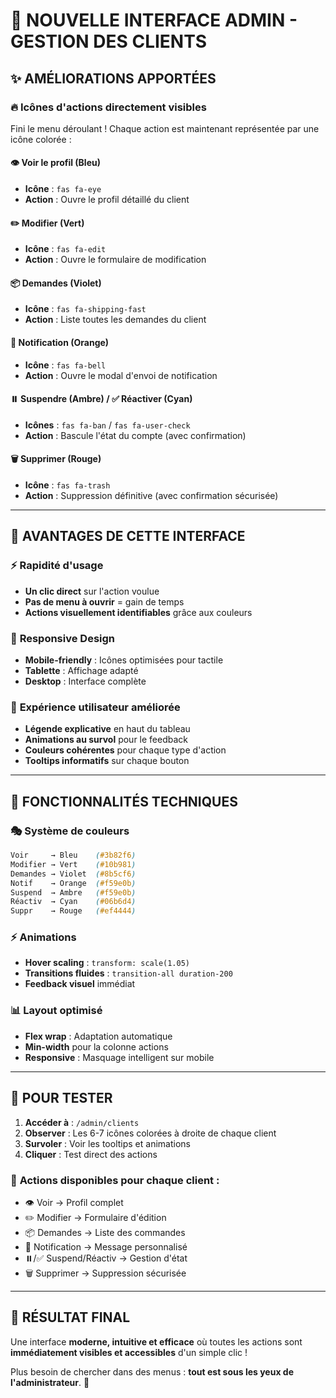 # 🎨 NOUVELLE INTERFACE ADMIN - GESTION DES CLIENTS

## ✨ AMÉLIORATIONS APPORTÉES

### 🔥 **Icônes d'actions directement visibles**
Fini le menu déroulant ! Chaque action est maintenant représentée par une icône colorée :

#### 👁️ **Voir le profil** (Bleu)
- **Icône** : `fas fa-eye`
- **Action** : Ouvre le profil détaillé du client

#### ✏️ **Modifier** (Vert) 
- **Icône** : `fas fa-edit`
- **Action** : Ouvre le formulaire de modification

#### 📦 **Demandes** (Violet)
- **Icône** : `fas fa-shipping-fast`  
- **Action** : Liste toutes les demandes du client

#### 🔔 **Notification** (Orange)
- **Icône** : `fas fa-bell`
- **Action** : Ouvre le modal d'envoi de notification

#### ⏸️ **Suspendre** (Ambre) / ✅ **Réactiver** (Cyan)
- **Icônes** : `fas fa-ban` / `fas fa-user-check`
- **Action** : Bascule l'état du compte (avec confirmation)

#### 🗑️ **Supprimer** (Rouge)
- **Icône** : `fas fa-trash`
- **Action** : Suppression définitive (avec confirmation sécurisée)

---

## 🎯 **AVANTAGES DE CETTE INTERFACE**

### ⚡ **Rapidité d'usage**
- **Un clic direct** sur l'action voulue
- **Pas de menu à ouvrir** = gain de temps
- **Actions visuellement identifiables** grâce aux couleurs

### 📱 **Responsive Design**
- **Mobile-friendly** : Icônes optimisées pour tactile
- **Tablette** : Affichage adapté
- **Desktop** : Interface complète

### 🎨 **Expérience utilisateur améliorée**
- **Légende explicative** en haut du tableau
- **Animations au survol** pour le feedback
- **Couleurs cohérentes** pour chaque type d'action
- **Tooltips informatifs** sur chaque bouton

---

## 🔧 **FONCTIONNALITÉS TECHNIQUES**

### 🎭 **Système de couleurs**
```css
Voir     → Bleu    (#3b82f6)
Modifier → Vert    (#10b981) 
Demandes → Violet  (#8b5cf6)
Notif    → Orange  (#f59e0b)
Suspend  → Ambre   (#f59e0b)
Réactiv  → Cyan    (#06b6d4)
Suppr    → Rouge   (#ef4444)
```

### ⚡ **Animations**
- **Hover scaling** : `transform: scale(1.05)`
- **Transitions fluides** : `transition-all duration-200`
- **Feedback visuel** immédiat

### 📊 **Layout optimisé**
- **Flex wrap** : Adaptation automatique
- **Min-width** pour la colonne actions
- **Responsive** : Masquage intelligent sur mobile

---

## 🚀 **POUR TESTER**

1. **Accéder à** : `/admin/clients`
2. **Observer** : Les 6-7 icônes colorées à droite de chaque client
3. **Survoler** : Voir les tooltips et animations
4. **Cliquer** : Test direct des actions

### 🎯 **Actions disponibles pour chaque client :**
- 👁️ Voir → Profil complet
- ✏️ Modifier → Formulaire d'édition  
- 📦 Demandes → Liste des commandes
- 🔔 Notification → Message personnalisé
- ⏸️/✅ Suspend/Réactiv → Gestion d'état
- 🗑️ Supprimer → Suppression sécurisée

---

## 🎉 **RÉSULTAT FINAL**

Une interface **moderne, intuitive et efficace** où toutes les actions sont **immédiatement visibles et accessibles** d'un simple clic !

Plus besoin de chercher dans des menus : **tout est sous les yeux de l'administrateur**. 💪